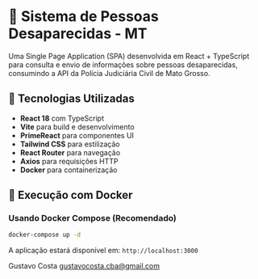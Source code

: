 # 🧩 Sistema de Pessoas Desaparecidas - MT

Uma Single Page Application (SPA) desenvolvida em React + TypeScript para consulta e envio de informações sobre pessoas desaparecidas, consumindo a API da Polícia Judiciária Civil de Mato Grosso.

## 🚀 Tecnologias Utilizadas

- **React 18** com TypeScript
- **Vite** para build e desenvolvimento
- **PrimeReact** para componentes UI
- **Tailwind CSS** para estilização
- **React Router** para navegação
- **Axios** para requisições HTTP
- **Docker** para containerização

## 🐳 Execução com Docker

### Usando Docker Compose (Recomendado)

```bash
docker-compose up -d
```

A aplicação estará disponível em: `http://localhost:3000`


Gustavo Costa
gustavocosta.cba@gmail.com